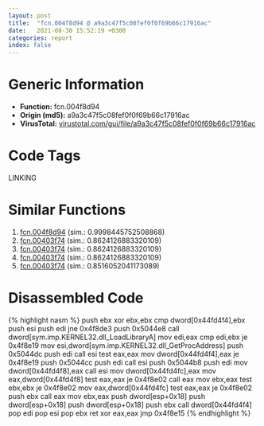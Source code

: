 ```yaml
---
layout: post
title:  "fcn.004f8d94 @ a9a3c47f5c08fef0f0f69b66c17916ac"
date:   2021-08-30 15:52:19 +0300
categories: report
index: false
---
```


# Generic Information
- **Function:** fcn.004f8d94
- **Origin (md5):** a9a3c47f5c08fef0f0f69b66c17916ac
- **VirusTotal:** [virustotal.com/gui/file/a9a3c47f5c08fef0f0f69b66c17916ac][virustotal_ref]

# Code Tags
<span class="tag" id="LINKING">LINKING</span>


# Similar Functions

1. [fcn.004f8d94][similar_1_ref] (sim.: 0.9998445752508868)
2. [fcn.00403f74][similar_2_ref] (sim.: 0.8624126883320109)
3. [fcn.00403f74][similar_3_ref] (sim.: 0.8624126883320109)
4. [fcn.00403f74][similar_4_ref] (sim.: 0.8624126883320109)
5. [fcn.00403f74][similar_5_ref] (sim.: 0.8516052041173089)


# Disassembled Code

{% highlight nasm %}
push ebx
xor ebx,ebx
cmp dword[0x44fd4f4],ebx
push esi
push edi
jne 0x4f8de3
push 0x5044e8
call dword[sym.imp.KERNEL32.dll_LoadLibraryA]
mov edi,eax
cmp edi,ebx
je 0x4f8e19
mov esi,dword[sym.imp.KERNEL32.dll_GetProcAddress]
push 0x5044dc
push edi
call esi
test eax,eax
mov dword[0x44fd4f4],eax
je 0x4f8e19
push 0x5044cc
push edi
call esi
push 0x5044b8
push edi
mov dword[0x44fd4f8],eax
call esi
mov dword[0x44fd4fc],eax
mov eax,dword[0x44fd4f8]
test eax,eax
je 0x4f8e02
call eax
mov ebx,eax
test ebx,ebx
je 0x4f8e02
mov eax,dword[0x44fd4fc]
test eax,eax
je 0x4f8e02
push ebx
call eax
mov ebx,eax
push dword[esp+0x18]
push dword[esp+0x18]
push dword[esp+0x18]
push ebx
call dword[0x44fd4f4]
pop edi
pop esi
pop ebx
ret 
xor eax,eax
jmp 0x4f8e15
{% endhighlight %}


[similar_1_ref]: /report/fcn.004f8d94@ef3a0211d1ddb224667e2aa0d915337b
[similar_2_ref]: /report/fcn.00403f74@7436b228208d6e33d334e1efceedcf57
[similar_3_ref]: /report/fcn.00403f74@1f0b69f3f482787ddb533b384f81cdf1
[similar_4_ref]: /report/fcn.00403f74@8912a6bd1add3d8b86feb51a00252709
[similar_5_ref]: /report/fcn.00403f74@c8832014b4500a21301c7da70c07fabf
[virustotal_ref]: https://www.virustotal.com/gui/file/a9a3c47f5c08fef0f0f69b66c17916ac